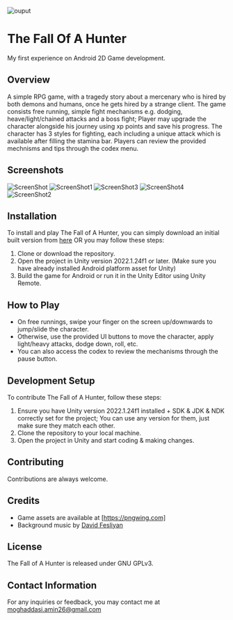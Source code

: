 ![ouput](https://github.com/Amin-ir/TheFallOfAHunter/assets/91383421/773ca62c-255a-419c-bd5e-677d091c6bda)
# The Fall Of A Hunter
My first experience on Android 2D Game development.

## Overview
A simple RPG game, with a tragedy story about a mercenary who is hired by both demons and humans, once he gets hired by a strange client.
The game consists free running, simple fight mechanisms e.g. dodging, heave/light/chained attacks and a boss fight; Player may upgrade the character alongside his journey using xp points and save his progress.
The character has 3 styles for fighting, each including a unique attack which is available after filling the stamina bar.
Players can review the provided mechnisms and tips through the codex menu.

## Screenshots
![ScreenShot](https://github.com/Amin-ir/TheFallOfAHunter/assets/91383421/d60df3fe-1770-4018-a546-781881007932)
![ScreenShot1](https://github.com/Amin-ir/TheFallOfAHunter/assets/91383421/4bad2bdf-eb9b-434e-8c1c-3e18961a0898)
![ScreenShot3](https://github.com/Amin-ir/TheFallOfAHunter/assets/91383421/73d1e349-ced7-4d0d-9409-828e2ec706d2)
![ScreenShot4](https://github.com/Amin-ir/TheFallOfAHunter/assets/91383421/ace740b4-1c90-4427-a1e7-e78e81ac25ac)
![ScreenShot2](https://github.com/Amin-ir/TheFallOfAHunter/assets/91383421/b9486872-864e-4622-afac-e8a2107388e3)

## Installation
To install and play The Fall of A Hunter, you can simply download an initial built version from [here](https://s33.picofile.com/file/8484372568/TFOAH.apk.html) OR you may follow these steps:
1. Clone or download the repository.
2. Open the project in Unity version 2022.1.24f1 or later. (Make sure you have already installed Android platform asset for Unity)
3. Build the game for Android or run it in the Unity Editor using Unity Remote.

## How to Play
- On free runnings, swipe your finger on the screen up/downwards to jump/slide the character.
- Otherwise, use the provided UI buttons to move the character, apply light/heavy attacks, dodge down, roll, etc.
- You can also access the codex to review the mechanisms through the pause button.

## Development Setup
To contribute The Fall of A Hunter, follow these steps:
1. Ensure you have Unity version 2022.1.24f1 installed + SDK & JDK & NDK correctly set for the project; You can use any version for them, just make sure they match each other.
2. Clone the repository to your local machine.
3. Open the project in Unity and start coding & making changes.

## Contributing
Contributions are always welcome.

## Credits
- Game assets are available at [https://pngwing.com]
- Background music by [David Fesliyan](https://fesliyanstudios.com)

## License
The Fall of A Hunter is released under GNU GPLv3.

## Contact Information
For any inquiries or feedback, you may contact me at moghaddasi.amin26@gmail.com
